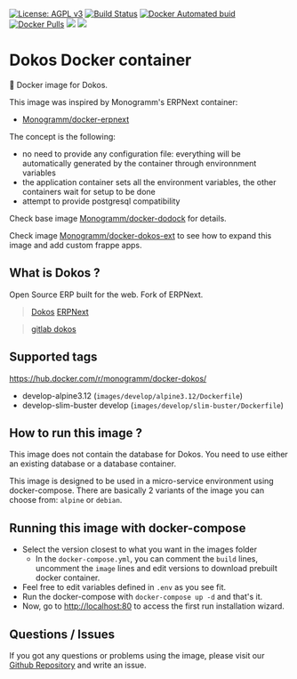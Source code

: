 [![License: AGPL v3][uri_license_image]][uri_license]
[![Build Status](https://travis-ci.org/Monogramm/docker-dokos.svg)](https://travis-ci.org/Monogramm/docker-dokos)
[![Docker Automated buid](https://img.shields.io/docker/cloud/build/monogramm/docker-dokos.svg)](https://hub.docker.com/r/monogramm/docker-dokos/)
[![Docker Pulls](https://img.shields.io/docker/pulls/monogramm/docker-dokos.svg)](https://hub.docker.com/r/monogramm/docker-dokos/)
[![](https://images.microbadger.com/badges/version/monogramm/docker-dokos.svg)](https://microbadger.com/images/monogramm/docker-dokos)
[![](https://images.microbadger.com/badges/image/monogramm/docker-dokos.svg)](https://microbadger.com/images/monogramm/docker-dokos)

# Dokos Docker container

:whale: Docker image for Dokos.

This image was inspired by Monogramm's ERPNext container:

-   [Monogramm/docker-erpnext](https://github.com/Monogramm/docker-erpnext)

The concept is the following:

-   no need to provide any configuration file: everything will be automatically generated by the container through environnment variables
-   the application container sets all the environment variables, the other containers wait for setup to be done
-   attempt to provide postgresql compatibility

Check base image [Monogramm/docker-dodock](https://github.com/Monogramm/docker-dodock) for details.

Check image [Monogramm/docker-dokos-ext](https://github.com/Monogramm/docker-dokos-ext) to see how to expand this image and add custom frappe apps.

## What is Dokos ?

Open Source ERP built for the web. Fork of ERPNext.

> [Dokos](https://dokos.io/)
> [ERPNext](https://erpnext.com/)

> [gitlab dokos](https://gitlab.com/dokos/dokos)

## Supported tags

<https://hub.docker.com/r/monogramm/docker-dokos/>

<!-- >Docker Tags -->

-   develop-alpine3.12  (`images/develop/alpine3.12/Dockerfile`)
-   develop-slim-buster develop  (`images/develop/slim-buster/Dockerfile`)

<!-- <Docker Tags -->

## How to run this image ?

This image does not contain the database for Dokos. You need to use either an existing database or a database container.

This image is designed to be used in a micro-service environment using docker-compose. There are basically 2 variants of the image you can choose from: `alpine` or `debian`.

## Running this image with docker-compose

-   Select the version closest to what you want in the images folder
    -   In the `docker-compose.yml`, you can comment the `build` lines, uncomment the `image` lines and edit versions to download prebuilt docker container.
-   Feel free to edit variables defined in `.env` as you see fit.
-   Run the docker-compose with `docker-compose up -d` and that's it.
-   Now, go to <http://localhost:80> to access the first run installation wizard.

## Questions / Issues

If you got any questions or problems using the image, please visit our [Github Repository](https://github.com/Monogramm/docker-dokos) and write an issue.  

[uri_license]: http://www.gnu.org/licenses/agpl.html

[uri_license_image]: https://img.shields.io/badge/License-AGPL%20v3-blue.svg
